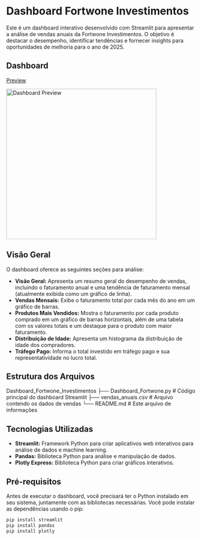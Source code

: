# Dashboard Fortwone Investimentos

Este é um dashboard interativo desenvolvido com Streamlit para apresentar a análise de vendas anuais da Fortwone Investimentos. O objetivo é destacar o desempenho, identificar tendências e fornecer insights para oportunidades de melhoria para o ano de 2025.

## Dashboard

[Preview](https://i.imgur.com/5SPGmuY.png)

<a href="https://i.imgur.com/5SPGmuY.png">
    <img src="https://i.imgur.com/5SPGmuY.png" alt="Dashboard Preview" width="400">
</a>


## Visão Geral

O dashboard oferece as seguintes seções para análise:

* **Visão Geral:** Apresenta um resumo geral do desempenho de vendas, incluindo o faturamento anual e uma tendência de faturamento mensal (atualmente exibida como um gráfico de linha).
* **Vendas Mensais:** Exibe o faturamento total por cada mês do ano em um gráfico de barras.
* **Produtos Mais Vendidos:** Mostra o faturamento por cada produto comprado em um gráfico de barras horizontais, além de uma tabela com os valores totais e um destaque para o produto com maior faturamento.
* **Distribuição de Idade:** Apresenta um histograma da distribuição de idade dos compradores.
* **Tráfego Pago:** Informa o total investido em tráfego pago e sua representatividade no lucro total.

## Estrutura dos Arquivos

Dashboard_Fortwone_Investimentos
├── Dashboard_Fortwone.py   # Código principal do dashboard Streamlit
├── vendas_anuais.csv       # Arquivo contendo os dados de vendas
└── README.md               # Este arquivo de informações

## Tecnologias Utilizadas

* **Streamlit:** Framework Python para criar aplicativos web interativos para análise de dados e machine learning.
* **Pandas:** Biblioteca Python para análise e manipulação de dados.
* **Plotly Express:** Biblioteca Python para criar gráficos interativos.

## Pré-requisitos

Antes de executar o dashboard, você precisará ter o Python instalado em seu sistema, juntamente com as bibliotecas necessárias. Você pode instalar as dependências usando o pip:

```bash
pip install streamlit
pip install pandas
pip install plotly
